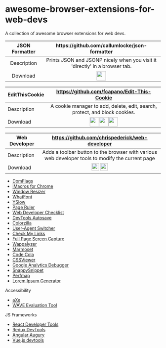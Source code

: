 # awesome-browser-extensions-for-web-devs
A collection of awesome browser extensions for web devs.

<table>
  <thead>
    <tr>
      <th width="200">JSON Formatter</th>
      <th width="800">https://github.com/callumlocke/json-formatter</th>
     </tr>
  </thead>
  <tbody align="center">
    <tr>
      <td>Description</td>
      <td>Prints JSON and JSONP nicely when you visit it 'directly' in a browser tab.</td>
    </tr>
    <tr>
      <td>Download</td>
      <td>
         <a href="https://chrome.google.com/webstore/detail/json-formatter/bcjindcccaagfpapjjmafapmmgkkhgoa">
           <img src="https://raw.githubusercontent.com/alrra/browser-logos/master/src/chrome/chrome_48x48.png" width="30" />            </a>
      </td>
    </tr>
  </tbody>
</table>


| EditThisCookie | https://github.com/fcapano/Edit-This-Cookie |
| ------------- | :-------------: |
| Description | A cookie manager to add, delete, edit, search, protect, and block cookies. |
| Download | <a href="https://chrome.google.com/webstore/detail/editthiscookie/fngmhnnpilhplaeedifhccceomclgfbg"><img src="https://raw.githubusercontent.com/alrra/browser-logos/master/src/chrome/chrome_48x48.png" width="30" /></a><a href="https://addons.mozilla.org/en-US/firefox/addon/web-developer/"><img src="https://raw.githubusercontent.com/alrra/browser-logos/master/src/firefox/firefox_48x48.png" width="30" /></a><a href="https://addons.opera.com/en/extensions/details/edit-this-cookie/"><img src="https://raw.githubusercontent.com/alrra/browser-logos/master/src/opera/opera_48x48.png" width="30" /></a> |

| Web Developer | https://github.com/chrispederick/web-developer |
| ------------- | :-------------: |
| Description | Adds a toolbar button to the browser with various web developer tools to modify the current page |
| Download | <a href="https://chrome.google.com/webstore/detail/web-developer/bfbameneiokkgbdmiekhjnmfkcnldhhm"><img src="https://raw.githubusercontent.com/alrra/browser-logos/master/src/chrome/chrome_48x48.png" width="24" /></a> <a href="https://addons.opera.com/en/extensions/details/web-developer/"><img src="https://raw.githubusercontent.com/alrra/browser-logos/master/src/opera/opera_48x48.png" width="24" /></a> |

- [DomFlags](https://chrome.google.com/webstore/detail/domflags/nindoglnpjcjoaheijieagogboabafkc)
- [iMacros for Chrome](https://imacros.net/)
- [Window Resizer](https://chrome.google.com/webstore/detail/window-resizer/kkelicaakdanhinjdeammmilcgefonfh?hl=en)
- [WhatFont](http://www.chengyinliu.com/whatfont.html)
- [YSlow](http://yslow.org/)
- [Page Ruler](https://chrome.google.com/webstore/detail/page-ruler/jlpkojjdgbllmedoapgfodplfhcbnbpn)
- [Web Developer Checklist](http://webdevchecklist.com/)
- [DevTools Autosave](https://github.com/NV/chrome-devtools-autosave/)
- [Colorzilla](http://www.colorzilla.com/chrome/)
- [User-Agent Switcher](https://chrome.google.com/webstore/detail/user-agent-switcher/lkmofgnohbedopheiphabfhfjgkhfcgf)
- [Check My Links](https://github.com/ocodia/Check-My-Links/)
- [Full Page Screen Capture](https://mrcoles.com/full-page-screen-capture-chrome-extension/)
- [Wappalyzer](http://www.wappalyzer.com/)
- [Marmoset](https://chrome.google.com/webstore/detail/marmoset/npkfpddkpefnmkflhhligbkofhnafieb?hl=en)
- [Code Cola](https://chrome.google.com/webstore/detail/code-cola/lomkpheldlbkkfiifcbfifipaofnmnkn?hl=en)
- [CSSViewer](https://github.com/miled/cssviewer)
- [Google Analytics Debugger](https://chrome.google.com/webstore/detail/google-analytics-debugger/jnkmfdileelhofjcijamephohjechhna?hl=en)
- [SnappySnippet](https://chrome.google.com/webstore/detail/snappysnippet/blfngdefapoapkcdibbdkigpeaffgcil?hl=en)
- [Perfmap](https://chrome.google.com/webstore/detail/perfmap/hgpnhiajcdppfbogcpfdgcceepgkhdmk?hl=en&gl=GB)
- [Lorem Ipsum Generator](https://chrome.google.com/webstore/detail/lorem-ipsum-generator-def/mcdcbjjoakogbcopinefncmkcamnfkdb)

Accessibility
- [aXe](https://www.deque.com/axe/)
- [WAVE Evaluation Tool](https://wave.webaim.org/extension/)

JS Frameworks
- [React Developer Tools](https://github.com/facebook/react-devtools)
- [Redux DevTools](https://github.com/zalmoxisus/redux-devtools-extension)
- [Angular Augury](https://augury.angular.io/)
- [Vue.js devtools](https://github.com/vuejs/vue-devtools)
